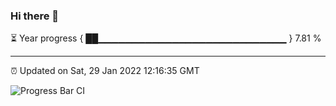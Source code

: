 ### Hi there 👋

⏳ Year progress { ██▁▁▁▁▁▁▁▁▁▁▁▁▁▁▁▁▁▁▁▁▁▁▁▁▁▁▁▁ } 7.81 %

---

⏰ Updated on Sat, 29 Jan 2022 12:16:35 GMT

![Progress Bar CI](https://github.com/liununu/liununu/workflows/Progress%20Bar%20CI/badge.svg)
